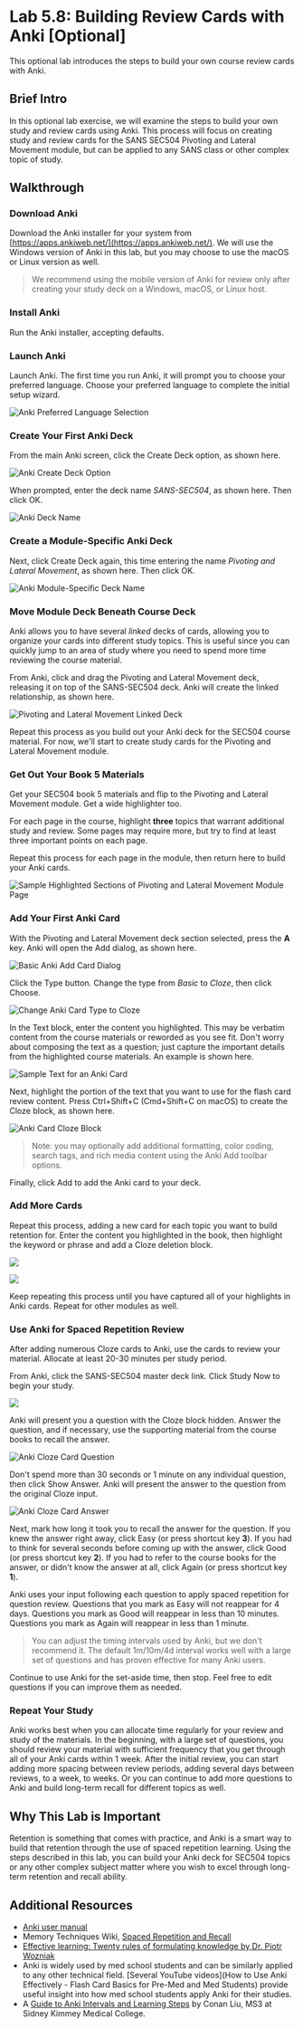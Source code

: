 # Lab 5.8: Building Review Cards with Anki [Optional]

This optional lab introduces the steps to build your own course review cards
with Anki.

## Brief Intro

In this optional lab exercise, we will examine the steps to build your own study
and review cards using Anki. This process will focus on creating study and
review cards for the SANS SEC504 Pivoting and Lateral Movement module, but can
be applied to any SANS class or other complex topic of study.

## Walkthrough

### Download Anki

Download the Anki installer for your system from
[https://apps.ankiweb.net/](https://apps.ankiweb.net/). We will use the Windows
version of Anki in this lab, but you may choose to use the macOS or Linux
version as well.

> We recommend using the mobile version of Anki for review only after creating
> your study deck on a Windows, macOS, or Linux host.

### Install Anki

Run the Anki installer, accepting defaults.

### Launch Anki

Launch Anki. The first time you run Anki, it will prompt you to choose your
preferred language. Choose your preferred language to complete the initial
setup wizard.

![Anki Preferred Language Selection](pics/anki1.png)

### Create Your First Anki Deck

From the main Anki screen, click the Create Deck option, as shown here.

![Anki Create Deck Option](pics/anki2.png)

When prompted, enter the deck name _SANS-SEC504_, as shown here. Then click OK.

![Anki Deck Name](pics/anki3.png)

### Create a Module-Specific Anki Deck

Next, click Create Deck again, this time entering the name _Pivoting and
Lateral Movement_, as shown here. Then click OK.

![Anki Module-Specific Deck Name](pics/anki4.png)

### Move Module Deck Beneath Course Deck

Anki allows you to have several _linked_ decks of cards, allowing you to
organize your cards into different study topics. This is useful since you can
quickly jump to an area of study where you need to spend more time reviewing
the course material.

From Anki, click and drag the Pivoting and Lateral Movement deck, releasing it
on top of the SANS-SEC504 deck. Anki will create the linked relationship, as
shown here.

![Pivoting and Lateral Movement Linked Deck](pics/anki5.png)

Repeat this process as you build out your Anki deck for the SEC504 course
material. For now, we'll start to create study cards for the Pivoting and
Lateral Movement module.

### Get Out Your Book 5 Materials

Get your SEC504 book 5 materials and flip to the Pivoting and Lateral
Movement module. Get a wide highlighter too.

For each page in the course, highlight **three** topics that warrant additional
study and review. Some pages may require more, but try to find at least three
important points on each page.

Repeat this process for each page in the module, then return here to build
your Anki cards.

![Sample Highlighted Sections of Pivoting and Lateral Movement Module Page](pics/anki6.png)

### Add Your First Anki Card

With the Pivoting and Lateral Movement deck section selected, press the **A**
key. Anki will open the Add dialog, as shown here.

![Basic Anki Add Card Dialog](pics/anki7.png)

Click the Type button. Change the type from _Basic_ to _Cloze_, then click
Choose.

![Change Anki Card Type to Cloze](pics/anki8.png)

In the Text block, enter the content you highlighted. This may be verbatim
content from the course materials or reworded as you see fit. Don't worry
about composing the text as a question; just capture the important details
from the highlighted course materials. An example is shown here.

![Sample Text for an Anki Card](pics/anki9.png)

Next, highlight the portion of the text that you want to use for the flash
card review content. Press Ctrl+Shift+C (Cmd+Shift+C on macOS) to create the
Cloze block, as shown here.

![Anki Card Cloze Block](pics/anki10.png)

> Note: you may optionally add additional formatting, color coding, search
> tags, and rich media content using the Anki Add toolbar options.

Finally, click Add to add the Anki card to your deck.

### Add More Cards

Repeat this process, adding a new card for each topic you want to build
retention for. Enter the content you highlighted in the book, then
highlight the keyword or phrase and add a Cloze deletion block.

![](pics/anki11.png)

![](pics/anki12.png)

Keep repeating this process until you have captured all of your highlights
in Anki cards. Repeat for other modules as well.

### Use Anki for Spaced Repetition Review

After adding numerous Cloze cards to Anki, use the cards to review your
material. Allocate at least 20-30 minutes per study period.

From Anki, click the SANS-SEC504 master deck link. Click Study Now to
begin your study.

![](pics/anki13.png)

Anki will present you a question with the Cloze block hidden. Answer the
question, and if necessary, use the supporting material from the course books
to recall the answer.

![Anki Cloze Card Question](pics/anki14.png)

Don't spend more than 30 seconds or 1 minute on any
individual question, then click Show Answer. Anki will present the answer to
the question from the original Cloze input.

![Anki Cloze Card Answer](pics/anki15.png)

Next, mark how long it took you to recall the answer for the question. If you
knew the answer right away, click Easy (or press shortcut key **3**). If
you had to think for several seconds before coming up with the answer, click
Good (or press shortcut key **2**). If you had to refer to the course books
for the answer, or didn't know the answer at all, click Again (or press
shortcut key **1**).

Anki uses your input following each question to apply spaced repetition for
question review. Questions that you mark as Easy will not reappear for 4 days.
Questions you mark as Good will reappear in less than 10 minutes. Questions
you mark as Again will reappear in less than 1 minute.

> You can adjust the timing intervals used by Anki, but we don't recommend it.
> The default 1m/10m/4d interval works well with a large set of questions and
> has proven effective for many Anki users.

Continue to use Anki for the set-aside time, then stop. Feel free to edit
questions if you can improve them as needed.

### Repeat Your Study

Anki works best when you can allocate time regularly for your review and
study of the materials. In the beginning, with a large set of questions,
you should review your material with sufficient frequency that you get
through all of your Anki cards within 1 week. After the initial review,
you can start adding more spacing between review periods, adding several
days between reviews, to a week, to weeks. Or you can continue to add
more questions to Anki and build long-term recall for different topics
as well.

## Why This Lab is Important

Retention is something that comes with practice, and Anki is a smart way to
build that retention through the use of spaced repetition learning. Using
the steps described in this lab, you can build your Anki deck for SEC504
topics or any other complex subject matter where you wish to excel through
long-term retention and recall ability.

## Additional Resources

+ [Anki user manual](https://apps.ankiweb.net/docs/manual.html)
+ Memory Techniques Wiki, [Spaced Repetition and Recall](https://artofmemory.com/wiki/Spaced_Repetition_and_Recall)
+ [Effective learning: Twenty rules of formulating knowledge by Dr. Piotr Wozniak](https://www.supermemo.com/en/archives1990-2015/articles/20rules)
+ Anki is widely used by med school students and can be similarly applied to
  any other technical field. [Several YouTube videos](How to Use Anki Effectively - Flash Card Basics for Pre-Med and Med Students) provide useful insight into how med school students apply Anki for their studies.
+ A [Guide to Anki Intervals and Learning Steps](https://www.youtube.com/watch?v=1XaJjbCSXT0) by Conan Liu, MS3 at Sidney Kimmey Medical College.


